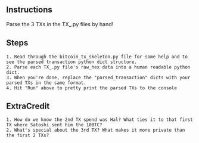 ## Instructions  

Parse the 3 TXs in the TX_.py files by hand!

  ## Steps
    1. Read through the bitcoin_tx_skeleton.py file for some help and to see the parsed transaction python dict structure.
    2. Parse each TX_.py file's raw_hex data into a human readable python dict.
    3. When you're done, replace the "parsed_transaction" dicts with your parsed TXs in the same format.
    4. Hit "Run" above to pretty print the parsed TXs to the console


## ExtraCredit
    1. How do we know the 2nd TX spend was Hal? What ties it to that first TX where Satoshi sent him the 10BTC?
    2. What's special about the 3rd TX? What makes it more private than the first 2 TXs?
